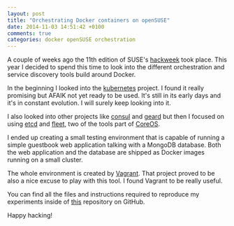 ```yaml
---
layout: post
title: "Orchestrating Docker containers on openSUSE"
date: 2014-11-03 14:51:42 +0100
comments: true
categories: docker openSUSE orchestration
---
```


A couple of weeks ago the 11th edition of SUSE's [hackweek](https://hackweek.suse.com/)
took place. This year I decided to spend this time to look into the different
orchestration and service discovery tools build around Docker.

In the beginning I looked into the [kubernetes](https://github.com/GoogleCloudPlatform/kubernetes)
project. I found it really promising but AFAIK not yet ready to be used. It's
still in its early days and it's in constant evolution. I will surely keep
looking into it.

I also looked into other projects like [consul](https://consul.io/) and
[geard](http://openshift.github.io/geard/) but then I focused on using
[etcd](https://github.com/coreos/etcd) and
[fleet](https://github.com/coreos/fleet), two of the tools part of
[CoreOS](https://coreos.com/).

I ended up creating a small testing environment that is capable of running a
simple guestbook web application talking with a MongoDB database. Both the web
application and the database are shipped as Docker images running on a small
cluster.

The whole environment is created by [Vagrant](https://www.vagrantup.com/). That
project proved to be also a nice excuse to play with this tool. I found Vagrant
to be really useful.

You can find all the files and instructions required to reproduce my experiments
inside of [this](https://github.com/flavio/docker-orchestration-demo) repository
on GitHub.


Happy hacking!
